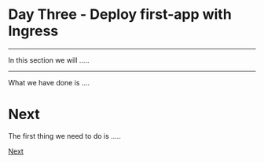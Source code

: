 # Day Three - Deploy first-app with Ingress

---

In this section we will .....

---



What we have done is ....

# Next

The first thing we need to do is .....

[Next](03-02.md)

